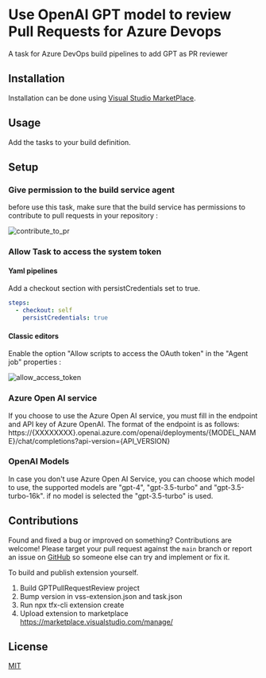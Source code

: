 # Use OpenAI GPT model to review Pull Requests for Azure Devops

A task for Azure DevOps build pipelines to add GPT as PR reviewer

## Installation

Installation can be done using [Visual Studio MarketPlace](https://marketplace.visualstudio.com/items?itemName=mustaphalarhrouch.GPTPullRequestReview).

## Usage

Add the tasks to your build definition.

## Setup

### Give permission to the build service agent

before use this task, make sure that the build service has permissions to contribute to pull requests in your repository :

![contribute_to_pr](https://github.com/mlarhrouch/azure-pipeline-gpt-pr-review/blob/main/images/contribute_to_pr.png?raw=true)

### Allow Task to access the system token

#### Yaml pipelines

Add a checkout section with persistCredentials set to true.

```yaml
steps:
  - checkout: self
    persistCredentials: true
```

#### Classic editors

Enable the option "Allow scripts to access the OAuth token" in the "Agent job" properties :

![allow_access_token](https://github.com/mlarhrouch/azure-pipeline-gpt-pr-review/blob/main/images/allow_access_token.png?raw=true)

### Azure Open AI service

If you choose to use the Azure Open AI service, you must fill in the endpoint and API key of Azure OpenAI. The format of the endpoint is as follows: https://{XXXXXXXX}.openai.azure.com/openai/deployments/{MODEL_NAME}/chat/completions?api-version={API_VERSION}

### OpenAI Models

In case you don't use Azure Open AI Service, you can choose which model to use, the supported models are "gpt-4", "gpt-3.5-turbo" and "gpt-3.5-turbo-16k". if no model is selected the "gpt-3.5-turbo" is used.

## Contributions

Found and fixed a bug or improved on something? Contributions are welcome! Please target your pull request against the `main` branch or report an issue on [GitHub](https://github.com/mlarhrouch/azure-pipeline-gpt-pr-review/issues) so someone else can try and implement or fix it.

To build and publish extension yourself.

1. Build GPTPullRequestReview project
2. Bump version in vss-extension.json and task.json
3. Run npx tfx-cli extension create
4. Upload extension to marketplace https://marketplace.visualstudio.com/manage/

## License

[MIT](https://raw.githubusercontent.com/mlarhrouch/azure-pipeline-gpt-pr-review/main/LICENSE)
